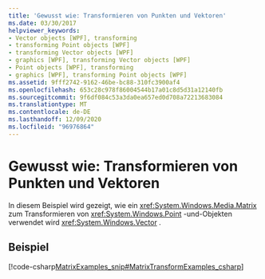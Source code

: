 ```yaml
---
title: 'Gewusst wie: Transformieren von Punkten und Vektoren'
ms.date: 03/30/2017
helpviewer_keywords:
- Vector objects [WPF], transforming
- transforming Point objects [WPF]
- transforming Vector objects [WPF]
- graphics [WPF], transforming Vector objects [WPF]
- Point objects [WPF], transforming
- graphics [WPF], transforming Point objects [WPF]
ms.assetid: 9fff2742-9162-46be-bc88-310fc3900af4
ms.openlocfilehash: 653c28c978f86004544b17a01c8d5d31a12140fb
ms.sourcegitcommit: 9f6df084c53a3da0ea657ed0d708a72213683084
ms.translationtype: MT
ms.contentlocale: de-DE
ms.lasthandoff: 12/09/2020
ms.locfileid: "96976864"
---
```

# <a name="how-to-transform-points-and-vectors"></a>Gewusst wie: Transformieren von Punkten und Vektoren
In diesem Beispiel wird gezeigt, wie ein <xref:System.Windows.Media.Matrix> zum Transformieren von <xref:System.Windows.Point> -und-Objekten verwendet wird <xref:System.Windows.Vector> .  
  
## <a name="example"></a>Beispiel  
 [!code-csharp[MatrixExamples_snip#MatrixTransformExamples_csharp](~/samples/snippets/csharp/VS_Snippets_Wpf/MatrixExamples_snip/CSharp/MatrixExample.cs#matrixtransformexamples_csharp)]
